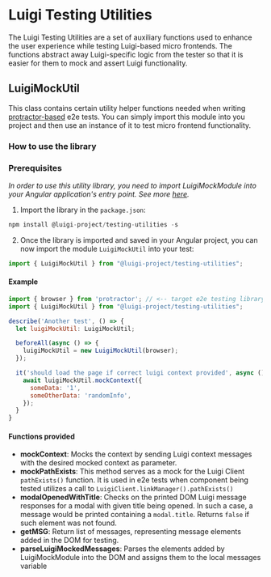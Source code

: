 # Luigi Testing Utilities

The Luigi Testing Utilities are a set of auxiliary functions used to enhance the user experience while testing Luigi-based micro frontends. The functions abstract away Luigi-specific logic from the tester so that it is easier for them to mock and assert Luigi functionality. 

## LuigiMockUtil 
This class contains certain utility helper functions needed when writing [protractor-based](https://www.npmjs.com/package/protractor) e2e tests. You can simply import this module into you project and then use an instance of it to test micro frontend functionality. 

### How to use the library

### Prerequisites
_In order to use this utility library, you need to import LuigiMockModule into your Angular application's entry point. See more [here](https://docs.luigi-project.io/docs/framework-support-libraries/?section=luigicontextservice)._


1. Import the library in the `package.json`:
```javascript
npm install @luigi-project/testing-utilities -s
```

2. Once the library is imported and saved in your Angular project, you can now import the module `LuigiMockUtil` into your test:
```javascript
import { LuigiMockUtil } from "@luigi-project/testing-utilities";
```

#### Example

```javascript
import { browser } from 'protractor'; // <-- target e2e testing library
import { LuigiMockUtil } from "@luigi-project/testing-utilities";

describe('Another test', () => {
  let luigiMockUtil: LuigiMockUtil;

  beforeAll(async () => {
    luigiMockUtil = new LuigiMockUtil(browser);
  });

  it('should load the page if correct luigi context provided', async () => {
    await luigiMockUtil.mockContext({
      someData: '1',
      someOtherData: 'randomInfo',
    });
  }
}
```

#### Functions provided
- **mockContext**: Mocks the context by sending Luigi context messages with the desired mocked context as parameter. 
- **mockPathExists**: This method serves as a mock for the Luigi Client `pathExists()` function. It is used in e2e tests when component being tested utilizes a call to `LuigiClient.linkManager().pathExists()`
- **modalOpenedWithTitle**: Checks on the printed DOM Luigi message responses for a modal with given title being opened. In such a case, a message would be printed containing a `modal.title`. Returns `false` if such element was not found.
- **getMSG**: Return list of messages, representing message elements added in the DOM for testing. 
- **parseLuigiMockedMessages**: Parses the elements added by LuigiMockModule into the DOM and assigns them to the local messages variable
